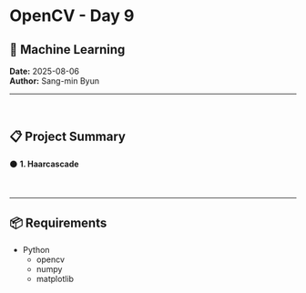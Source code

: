 # OpenCV - Day 9

## 📡 Machine Learning 


**Date:** 2025-08-06  
**Author:** Sang-min Byun

---

<br>

## 📋 Project Summary

⚫ **1. Haarcascade**



<br>

---

## 📦 Requirements

* Python
    - opencv
    - numpy
    - matplotlib